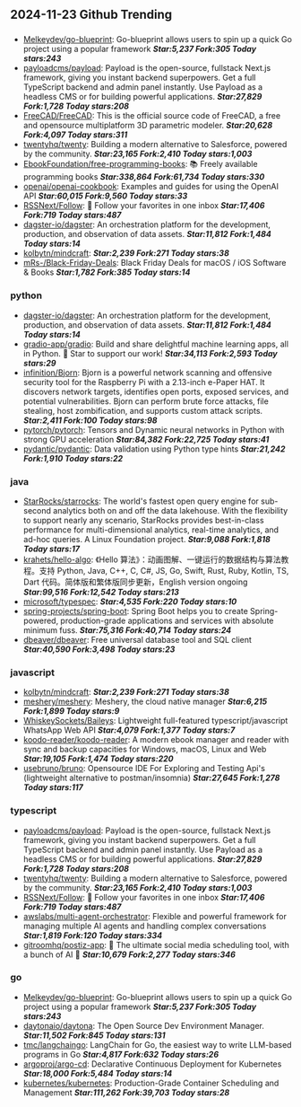 ## 2024-11-23 Github Trending

### 
* [Melkeydev/go-blueprint](https://github.com/Melkeydev/go-blueprint): Go-blueprint allows users to spin up a quick Go project using a popular framework ***Star:5,237 Fork:305 Today stars:243***
* [payloadcms/payload](https://github.com/payloadcms/payload): Payload is the open-source, fullstack Next.js framework, giving you instant backend superpowers. Get a full TypeScript backend and admin panel instantly. Use Payload as a headless CMS or for building powerful applications. ***Star:27,829 Fork:1,728 Today stars:208***
* [FreeCAD/FreeCAD](https://github.com/FreeCAD/FreeCAD): This is the official source code of FreeCAD, a free and opensource multiplatform 3D parametric modeler. ***Star:20,628 Fork:4,097 Today stars:311***
* [twentyhq/twenty](https://github.com/twentyhq/twenty): Building a modern alternative to Salesforce, powered by the community. ***Star:23,165 Fork:2,410 Today stars:1,003***
* [EbookFoundation/free-programming-books](https://github.com/EbookFoundation/free-programming-books): 📚 Freely available programming books ***Star:338,864 Fork:61,734 Today stars:330***
* [openai/openai-cookbook](https://github.com/openai/openai-cookbook): Examples and guides for using the OpenAI API ***Star:60,015 Fork:9,560 Today stars:33***
* [RSSNext/Follow](https://github.com/RSSNext/Follow): 🧡 Follow your favorites in one inbox ***Star:17,406 Fork:719 Today stars:487***
* [dagster-io/dagster](https://github.com/dagster-io/dagster): An orchestration platform for the development, production, and observation of data assets. ***Star:11,812 Fork:1,484 Today stars:14***
* [kolbytn/mindcraft](https://github.com/kolbytn/mindcraft):  ***Star:2,239 Fork:271 Today stars:38***
* [mRs-/Black-Friday-Deals](https://github.com/mRs-/Black-Friday-Deals): Black Friday Deals for macOS / iOS Software & Books ***Star:1,782 Fork:385 Today stars:14***

### python
* [dagster-io/dagster](https://github.com/dagster-io/dagster): An orchestration platform for the development, production, and observation of data assets. ***Star:11,812 Fork:1,484 Today stars:14***
* [gradio-app/gradio](https://github.com/gradio-app/gradio): Build and share delightful machine learning apps, all in Python. 🌟 Star to support our work! ***Star:34,113 Fork:2,593 Today stars:29***
* [infinition/Bjorn](https://github.com/infinition/Bjorn): Bjorn is a powerful network scanning and offensive security tool for the Raspberry Pi with a 2.13-inch e-Paper HAT. It discovers network targets, identifies open ports, exposed services, and potential vulnerabilities. Bjorn can perform brute force attacks, file stealing, host zombification, and supports custom attack scripts. ***Star:2,411 Fork:100 Today stars:98***
* [pytorch/pytorch](https://github.com/pytorch/pytorch): Tensors and Dynamic neural networks in Python with strong GPU acceleration ***Star:84,382 Fork:22,725 Today stars:41***
* [pydantic/pydantic](https://github.com/pydantic/pydantic): Data validation using Python type hints ***Star:21,242 Fork:1,910 Today stars:22***

### java
* [StarRocks/starrocks](https://github.com/StarRocks/starrocks): The world's fastest open query engine for sub-second analytics both on and off the data lakehouse. With the flexibility to support nearly any scenario, StarRocks provides best-in-class performance for multi-dimensional analytics, real-time analytics, and ad-hoc queries. A Linux Foundation project. ***Star:9,088 Fork:1,818 Today stars:17***
* [krahets/hello-algo](https://github.com/krahets/hello-algo): 《Hello 算法》：动画图解、一键运行的数据结构与算法教程。支持 Python, Java, C++, C, C#, JS, Go, Swift, Rust, Ruby, Kotlin, TS, Dart 代码。简体版和繁体版同步更新，English version ongoing ***Star:99,516 Fork:12,542 Today stars:213***
* [microsoft/typespec](https://github.com/microsoft/typespec):  ***Star:4,535 Fork:220 Today stars:10***
* [spring-projects/spring-boot](https://github.com/spring-projects/spring-boot): Spring Boot helps you to create Spring-powered, production-grade applications and services with absolute minimum fuss. ***Star:75,316 Fork:40,714 Today stars:24***
* [dbeaver/dbeaver](https://github.com/dbeaver/dbeaver): Free universal database tool and SQL client ***Star:40,590 Fork:3,498 Today stars:23***

### javascript
* [kolbytn/mindcraft](https://github.com/kolbytn/mindcraft):  ***Star:2,239 Fork:271 Today stars:38***
* [meshery/meshery](https://github.com/meshery/meshery): Meshery, the cloud native manager ***Star:6,215 Fork:1,899 Today stars:9***
* [WhiskeySockets/Baileys](https://github.com/WhiskeySockets/Baileys): Lightweight full-featured typescript/javascript WhatsApp Web API ***Star:4,079 Fork:1,377 Today stars:7***
* [koodo-reader/koodo-reader](https://github.com/koodo-reader/koodo-reader): A modern ebook manager and reader with sync and backup capacities for Windows, macOS, Linux and Web ***Star:19,105 Fork:1,474 Today stars:220***
* [usebruno/bruno](https://github.com/usebruno/bruno): Opensource IDE For Exploring and Testing Api's (lightweight alternative to postman/insomnia) ***Star:27,645 Fork:1,278 Today stars:117***

### typescript
* [payloadcms/payload](https://github.com/payloadcms/payload): Payload is the open-source, fullstack Next.js framework, giving you instant backend superpowers. Get a full TypeScript backend and admin panel instantly. Use Payload as a headless CMS or for building powerful applications. ***Star:27,829 Fork:1,728 Today stars:208***
* [twentyhq/twenty](https://github.com/twentyhq/twenty): Building a modern alternative to Salesforce, powered by the community. ***Star:23,165 Fork:2,410 Today stars:1,003***
* [RSSNext/Follow](https://github.com/RSSNext/Follow): 🧡 Follow your favorites in one inbox ***Star:17,406 Fork:719 Today stars:487***
* [awslabs/multi-agent-orchestrator](https://github.com/awslabs/multi-agent-orchestrator): Flexible and powerful framework for managing multiple AI agents and handling complex conversations ***Star:1,819 Fork:120 Today stars:334***
* [gitroomhq/postiz-app](https://github.com/gitroomhq/postiz-app): 📨 The ultimate social media scheduling tool, with a bunch of AI 🤖 ***Star:10,679 Fork:2,277 Today stars:346***

### go
* [Melkeydev/go-blueprint](https://github.com/Melkeydev/go-blueprint): Go-blueprint allows users to spin up a quick Go project using a popular framework ***Star:5,237 Fork:305 Today stars:243***
* [daytonaio/daytona](https://github.com/daytonaio/daytona): The Open Source Dev Environment Manager. ***Star:11,502 Fork:845 Today stars:131***
* [tmc/langchaingo](https://github.com/tmc/langchaingo): LangChain for Go, the easiest way to write LLM-based programs in Go ***Star:4,817 Fork:632 Today stars:26***
* [argoproj/argo-cd](https://github.com/argoproj/argo-cd): Declarative Continuous Deployment for Kubernetes ***Star:18,000 Fork:5,484 Today stars:14***
* [kubernetes/kubernetes](https://github.com/kubernetes/kubernetes): Production-Grade Container Scheduling and Management ***Star:111,262 Fork:39,703 Today stars:28***
